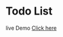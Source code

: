# Todo List

live Demo [Click here](https://vipul1432.github.io/50_days-of-Javascript-Challenge/Day49_Todo%20List/)
